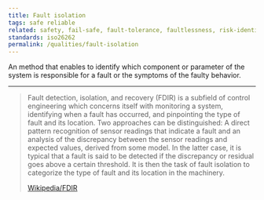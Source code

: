 ```yaml
---
title: Fault isolation
tags: safe reliable
related: safety, fail-safe, fault-tolerance, faultlessness, risk-identification, hazard-warning
standards: iso26262
permalink: /qualities/fault-isolation
---
```


An method that enables to identify which component or parameter of the system is responsible for a fault or the symptoms of the faulty behavior.
 
<hr class="with-no-margin"/>

>Fault detection, isolation, and recovery (FDIR) is a subfield of control engineering which concerns itself with monitoring a system, identifying when a fault has occurred, and pinpointing the type of fault and its location. 
>Two approaches can be distinguished: 
>A direct pattern recognition of sensor readings that indicate a fault and an analysis of the discrepancy between the sensor readings and expected values, derived from some model. 
>In the latter case, it is typical that a fault is said to be detected if the discrepancy or residual goes above a certain threshold. 
>It is then the task of fault isolation to categorize the type of fault and its location in the machinery. 
>
>[Wikipedia/FDIR](https://en.wikipedia.org/wiki/Fault_detection_and_isolation)
